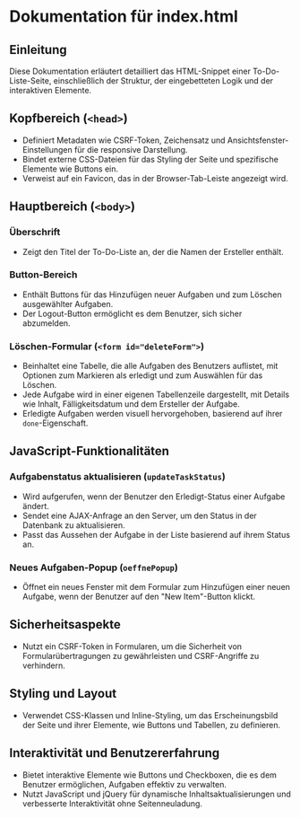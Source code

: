 
# Dokumentation für index.html

## Einleitung
Diese Dokumentation erläutert detailliert das HTML-Snippet einer To-Do-Liste-Seite, einschließlich der Struktur, der eingebetteten Logik und der interaktiven Elemente.

## Kopfbereich (`<head>`)
- Definiert Metadaten wie CSRF-Token, Zeichensatz und Ansichtsfenster-Einstellungen für die responsive Darstellung.
- Bindet externe CSS-Dateien für das Styling der Seite und spezifische Elemente wie Buttons ein.
- Verweist auf ein Favicon, das in der Browser-Tab-Leiste angezeigt wird.

## Hauptbereich (`<body>`)
### Überschrift
- Zeigt den Titel der To-Do-Liste an, der die Namen der Ersteller enthält.

### Button-Bereich
- Enthält Buttons für das Hinzufügen neuer Aufgaben und zum Löschen ausgewählter Aufgaben.
- Der Logout-Button ermöglicht es dem Benutzer, sich sicher abzumelden.

### Löschen-Formular (`<form id="deleteForm">`)
- Beinhaltet eine Tabelle, die alle Aufgaben des Benutzers auflistet, mit Optionen zum Markieren als erledigt und zum Auswählen für das Löschen.
- Jede Aufgabe wird in einer eigenen Tabellenzeile dargestellt, mit Details wie Inhalt, Fälligkeitsdatum und dem Ersteller der Aufgabe.
- Erledigte Aufgaben werden visuell hervorgehoben, basierend auf ihrer `done`-Eigenschaft.

## JavaScript-Funktionalitäten
### Aufgabenstatus aktualisieren (`updateTaskStatus`)
- Wird aufgerufen, wenn der Benutzer den Erledigt-Status einer Aufgabe ändert.
- Sendet eine AJAX-Anfrage an den Server, um den Status in der Datenbank zu aktualisieren.
- Passt das Aussehen der Aufgabe in der Liste basierend auf ihrem Status an.

### Neues Aufgaben-Popup (`oeffnePopup`)
- Öffnet ein neues Fenster mit dem Formular zum Hinzufügen einer neuen Aufgabe, wenn der Benutzer auf den "New Item"-Button klickt.

## Sicherheitsaspekte
- Nutzt ein CSRF-Token in Formularen, um die Sicherheit von Formularübertragungen zu gewährleisten und CSRF-Angriffe zu verhindern.

## Styling und Layout
- Verwendet CSS-Klassen und Inline-Styling, um das Erscheinungsbild der Seite und ihrer Elemente, wie Buttons und Tabellen, zu definieren.

## Interaktivität und Benutzererfahrung
- Bietet interaktive Elemente wie Buttons und Checkboxen, die es dem Benutzer ermöglichen, Aufgaben effektiv zu verwalten.
- Nutzt JavaScript und jQuery für dynamische Inhaltsaktualisierungen und verbesserte Interaktivität ohne Seitenneuladung.
